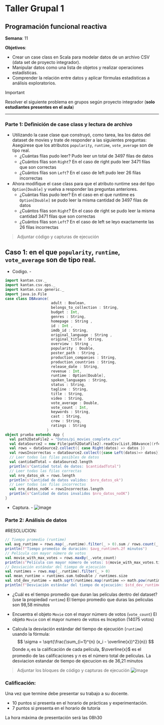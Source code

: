 # Taller Grupal  1
## Programación funcional reactiva

**Semana**: 11

**Objetivos**:

- Crear un case class en Scala para modelar datos de un archivo CSV (data set de proyecto integrador).
- Manipular datos como una lista de objetos y realizar operaciones estadísticas.
- Comprender la relación entre datos y aplicar fórmulas estadísticas a análisis exploratorios.

> [!IMPORTANT]
> Resolver el siguiente problema en grupos según proyecto integrador (**solo estudiantes presentes en el aula**)

***



### Parte 1: Definición de case class y lectura de archivo
- Utilizando la case clase que construyó, como tarea, lea los datos del dataset de movies y trate de responder a las siguientes preguntas:
  Asegúrese que los atributos `popularity`, `runtime`, `vote_average` son de tipo real.
  - ¿Cuántas ﬁlas pudo leer?
    Pudo leer un total de 3497 filas de datos
  - ¿Cuántos ﬁlas son `Right`?
    En el caso de right pudo leer 3471 filas que son correctas
  - ¿Cuántos ﬁlas son `Left`?
    En el caso de left pudo leer 26 filas incorrectas
- Ahora modiﬁque el case class para que el atributo runtime sea del tipo
`Option[Double]` y vuelva a responder las preguntas anteriores.
  - ¿Cuántas ﬁlas pudo leer?
    En el caso en el que runtime es `Option[Double]` se pudo leer la misma cantidad de 3497 filas de datos
  - ¿Cuántos ﬁlas son `Right`?
    En el caso de right se pudo leer la misma cantidad 3471 filas que son correctas
  - ¿Cuántos ﬁlas son `Left`?
    En el caso de left se leyo exactamente las 26 filas incorrectas
> Adjuntar código y capturas de ejecución
## Caso 1: en el que `popularity`, `runtime`, `vote_average` son de tipo real.
- Codigo. -
```Scala
import kantan.csv._
import kantan.csv.ops._
import kantan.csv.generic._
import java.io.File
case class DBAvance(
                     adult : Boolean,
                     belongs_to_collection : String,
                     budget : Int,
                     genres : String,
                     homepage : String ,
                     id : Int ,
                     imdb_id : String,
                     original_language : String ,
                     original_title : String,
                     overview : String ,
                     popularity : Double,
                     poster_path : String ,
                     production_companies : String,
                     production_countries : String,
                     release_date : String,
                     revenue : Int,
                     runtime : Option[Double],
                     spoken_languages : String,
                     status : String,
                     tagline : String,
                     title : String,
                     video : String,
                     vote_average : Double,
                     vote_count : Int,
                     keywords : String,
                     cast : String,
                     crew : String,
                     ratings : String
                   )
object prueba extends App {
  val path2DataFile2 = "Datos/pi_movies_complete.csv"
  val dataSource2 = new File(path2DataFile2).readCsv[List,DBAvance](rfc.withHeader.withCellSeparator(';'))
  val rows = dataSource2.collect({ case Right(datos) => datos })
  val rowsIncorrectas = dataSource2.collect({case Left(datos)=> datos})
  // Leer todas las filas posibles de datos
  val cantidadTotal = dataSource2.length
  println(s"Cantidad total de datos: $cantidadTotal")
  // Leer todas las filas correctas
  val nro_datos_ok = rows.length
  println(s"Cantidad de datos validos: $nro_datos_ok")
  // Leer todas las filas incorrectas
  val nro_datos_noOK = rowsIncorrectas.length
  println(s"Cantidad de datos invalidos $nro_datos_noOK")
}
```
- Captura. -
![image](https://github.com/user-attachments/assets/61c0e79d-27d5-4d0a-a5be-dc3929c46daa)
### Parte 2: Análisis de datos
#RESOLUCION:
  ```scala
  // Tiempo promedio (runtime)
  val avg_runtime = rows.map(_.runtime).filter(_ > 0).sum / rows.count(_.runtime > 0)
  println(f"Tiempo promedio de duración: $avg_runtime%.2f minutos")
  // Película con mayor número de votos
  val movie_with_max_votes = rows.maxBy(_.vote_count)
  println(s"Película con mayor número de votos: ${movie_with_max_votes.title} (${movie_with_max_votes.vote_count} votos)")
  // Desviación estándar del tiempo de ejecución
  val runtimes = rows.map(_.runtime).filter(_ > 0)
  val mean_runtime = runtimes.sum.toDouble / runtimes.size
  val std_dev_runtime = math.sqrt(runtimes.map(runtime => math.pow(runtime - mean_runtime, 2)).sum / runtimes.size)
  println(f"Desviación estándar del tiempo de ejecución: $std_dev_runtime%.2f minutos")
  ```


- ¿Cuál es el tiempo promedio que duran las películas dentro del dataset? (use la propiedad `runtime`)
  El tiempo promedio que duras las peliculas son 98,58 minutos
  
- Encuentra el objeto `Movie` con el mayor número de votos (`vote_count`)
  El objeto `Movie` con el mayor numero de votos es Inception (14075 votos)
  
- Calcula la desviación estándar del tiempo de ejecución (`runtime`) usando la fórmula:
  $$
  \sigma = \sqrt{\frac{\sum_{i=1}^{n} (x_i - \overline{x})^2}{n}}
  $$
  Donde $x_i$ es la calificación de cada película, $\overline{x}$ es el promedio de las calificaciones y $n$ es el número total de películas.
  La desviacion estandar de tiempo de ejecucion es de 36,21 minutos

> Adjuntar los bloques de código y capturas de ejecución
![image](https://github.com/user-attachments/assets/600df47a-bebb-495a-84ee-14cb7e64ed64)

### Calificación:

Una vez que termine debe presentar su trabajo a su docente.

- 10 puntos si presenta en el horario de prácticas y experimentación.
- 7 puntos si presenta en el horario de tutoría

La hora máxima de presentación será las 08h30
